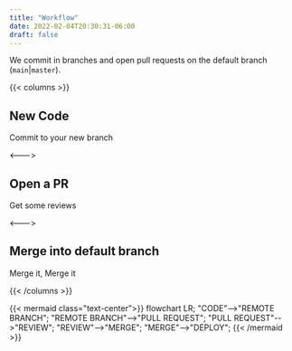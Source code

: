 ```yaml
---
title: "Workflow"
date: 2022-02-04T20:30:31-06:00
draft: false
---
```



We commit in branches and open pull requests on the default branch (`main`|`master`).

{{< columns >}}


## New Code
Commit to your new branch


<--->


## Open a PR
Get some reviews


<--->


## Merge into default branch
Merge it, Merge it


{{< /columns >}}


{{< mermaid class="text-center">}}
flowchart LR;
    "CODE"-->"REMOTE BRANCH";
    "REMOTE BRANCH"-->"PULL REQUEST";
    "PULL REQUEST"-->"REVIEW";
    "REVIEW"-->"MERGE";
    "MERGE"-->"DEPLOY";
{{< /mermaid >}}
